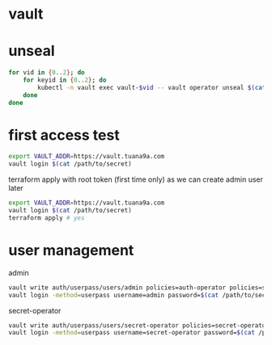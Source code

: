 # vault

# unseal

```bash
for vid in {0..2}; do
    for keyid in {0..2}; do
        kubectl -n vault exec vault-$vid -- vault operator unseal $(cat /tmp/vault-unseal.key.$keyid);
    done
done
```

# first access test

```bash
export VAULT_ADDR=https://vault.tuana9a.com
vault login $(cat /path/to/secret)
```

terraform apply with root token (first time only) as we can create admin user later

```bash
export VAULT_ADDR=https://vault.tuana9a.com
vault login $(cat /path/to/secret)
terraform apply # yes
```

# user management

admin

```bash
vault write auth/userpass/users/admin policies=auth-operator policies=sys-operator policies=secret-operator password=$(cat /path/to/secret)
vault login -method=userpass username=admin password=$(cat /path/to/secret)
```

secret-operator

```bash
vault write auth/userpass/users/secret-operator policies=secret-operator password=$(cat /path/to/secret)
vault login -method=userpass username=secret-operator password=$(cat /path/to/secret)
```
